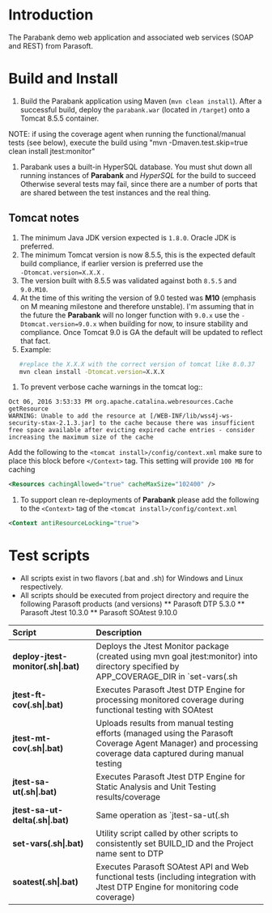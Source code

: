 # Introduction
The Parabank demo web application and associated web services (SOAP and REST) from Parasoft.

# Build and Install
1. Build the Parabank application using Maven (`mvn clean install`). After a successful build, deploy the `parabank.war` (located in `/target`) onto a Tomcat 8.5.5 container.

NOTE: if using the coverage agent when running the functional/manual tests (see below), execute the build using "mvn -Dmaven.test.skip=true clean install jtest:monitor"

1. Parabank uses a built-in HyperSQL database. You must shut down all running instances of **Parabank** and *HyperSQL* for the build to succeed   
Otherwise several tests may fail, since there are a number of ports that are shared between the test instances and the real thing.  
  
## Tomcat notes
1. The minimum Java JDK version expected is `1.8.0`. Oracle JDK is preferred. 
1. The minimum Tomcat version is now 8.5.5, this is the expected default build compliance, if earlier version is preferred use the     
`-Dtomcat.version=X.X.X` .     
1. The version built with 8.5.5 was validated against both `8.5.5` and `9.0.M10`.
 1. At the time of this writing the version of 9.0 tested was __M10__  (emphasis on M meaning milestone and therefore unstable). I'm assuming that in the future the **Parabank** will no longer function with `9.0.x` use the  `-Dtomcat.version=9.0.x` when building for now, to insure stability and compliance. Once Tomcat 9.0 is GA the default will be updated to reflect that fact. 
 1. Example:	
 ```bash
	#replace the X.X.X with the correct version of tomcat like 8.0.37 
	mvn clean install -Dtomcat.version=X.X.X
 ```	

1. To prevent verbose cache warnings in the tomcat log::
        
 ```text
 Oct 06, 2016 3:53:33 PM org.apache.catalina.webresources.Cache getResource
 WARNING: Unable to add the resource at [/WEB-INF/lib/wss4j-ws-security-stax-2.1.3.jar] to the cache because there was insufficient free space available after evicting expired cache entries - consider increasing the maximum size of the cache
 ```

   Add the following to the `<tomcat install>/config/context.xml` make sure to place this block before `</Context>` tag. This setting will provide `100 MB`  for caching 

  ```xml
  <Resources cachingAllowed="true" cacheMaxSize="102400" />
  ```
1. To support clean re-deployments of **Parabank** please add the following to the `<Context>` tag of the `<tomcat install>/config/context.xml`

 ```xml
 <Context antiResourceLocking="true">
 ```

# Test scripts 
* All scripts exist in two flavors (.bat and .sh) for Windows and Linux respectively. 
* All scripts should be executed from project directory and require the following Parasoft products (and versions)
** Parasoft DTP 5.3.0
** Parasoft Jtest 10.3.0
** Parasoft SOAtest 9.10.0

 Script                                |Description   
:------------------------------------- |:---    
__deploy-jtest-monitor(.sh\|.bat)__    | Deploys the Jtest Monitor package (created using mvn goal jtest:monitor) into directory specified by APP_COVERAGE_DIR in `set-vars(.sh|.bat)` 
__jtest-ft-cov(.sh\|.bat)__            | Executes Parasoft Jtest DTP Engine for processing monitored coverage during functional testing with SOAtest
__jtest-mt-cov(.sh\|.bat)__            | Uploads results from manual testing efforts (managed using the Parasoft Coverage Agent Manager) and processing coverage data captured during manual testing
__jtest-sa-ut(.sh\|.bat)__             | Executes Parasoft Jtest DTP Engine for Static Analysis and Unit Testing results/coverage 
__jtest-sa-ut-delta(.sh\|.bat)__       | Same operation as `jtest-sa-ut(.sh|.bat)` but used to rescan code based for localized changes - used for demonstration purposes when scanning 'dirty' branch
__set-vars(.sh\|.bat)__                | Utility script called by other scripts to consistently set BUILD_ID and the Project name sent to DTP
__soatest(.sh\|.bat)__                 | Executes Parasoft SOAtest API and Web functional tests (including integration with Jtest DTP Engine for monitoring code coverage)
